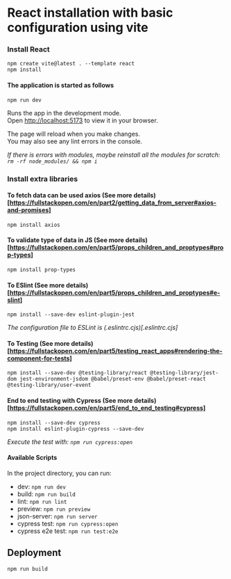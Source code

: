 # React installation with basic configuration using vite

### Install React

```
npm create vite@latest . --template react
npm install
```

#### The application is started as follows

```
npm run dev
```

Runs the app in the development mode.\
Open [http://localhost:5173](http://localhost:5173) to view it in your browser.

The page will reload when you make changes.\
You may also see any lint errors in the console.

_If there is errors with modules, maybe reinstall all the modules for scratch: `rm -rf node_modules/ && npm i`_

### Install extra libraries

#### To fetch data can be used axios (See more details)[https://fullstackopen.com/en/part2/getting_data_from_server#axios-and-promises]

```
npm install axios
```

#### To validate type of data in JS (See more details)[https://fullstackopen.com/en/part5/props_children_and_proptypes#prop-types]

```
npm install prop-types
```

#### To ESlint (See more details)[https://fullstackopen.com/en/part5/props_children_and_proptypes#e-slint]

```
npm install --save-dev eslint-plugin-jest
```

_The configuration file to ESLint is (.eslintrc.cjs)[.eslintrc.cjs]_

#### To Testing (See more details)[https://fullstackopen.com/en/part5/testing_react_apps#rendering-the-component-for-tests]

```
npm install --save-dev @testing-library/react @testing-library/jest-dom jest-environment-jsdom @babel/preset-env @babel/preset-react  @testing-library/user-event
```

#### End to end testing with Cypress (See more details)[https://fullstackopen.com/en/part5/end_to_end_testing#cypress]

```
npm install --save-dev cypress
npm install eslint-plugin-cypress --save-dev
```

_Execute the test with: `npm run cypress:open`_

#### Available Scripts

In the project directory, you can run:

- dev: `npm run dev`
- build: `npm run build`
- lint: `npm run lint`
- preview: `npm run preview`
- json-server: `npm run server`
- cypress test: `npm run cypress:open`
- cypress e2e test: `npm run test:e2e`

## Deployment

```
npm run build
```
